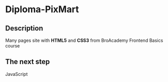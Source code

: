 # Diploma-PixMart

## Description

Many pages site with **HTML5** and **CSS3** from BroAcademy Frontend Basics course

## The next step

JavaScript 
